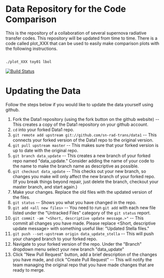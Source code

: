 # Data Repository for the Code Comparison


This is the repository of a collaboration of several supernova radiative transfer codes. 
This repository will be updated from time to time. There is a code called plot_XXX that can be used to 
easily make comparison plots with the following instructions.

```bash

./plot_XXX toy01 lbol

```

[![Build Status](https://dev.azure.com/sn-rad-trans/data1/_apis/build/status/sn-rad-trans.data1?branchName=master)](https://dev.azure.com/sn-rad-trans/data1/_build/latest?definitionId=2&branchName=master)

# Updating the Data

Follow the steps below if you would like to update the data yourself using github.

1. Fork the Data1 repository (using the fork button on the github website)  -- This creates a copy of the Data1 repository on your github account.
2. `cd` into your forked Data1 repo.
3. `git remote add upstream git://github.com/sn-rad-trans/data1` -- This connects your forked version of the Data1 repo to the original version.
4. `git pull upstream master` -- This makes sure that your forked version is up to date with the original repo.
5. `git branch data_update` -- This creates a new branch of your forked repo named "data_update." Consider adding the name of your code to the name to make the branch name as descriptive as possible.
6. `git checkout data_update` -- This checks out your new branch, so changes you make will only affect the new branch of your forked repo. (If you break things beyond repair, just delete the branch, checkout your master branch, and start again.)
7. Make your changes. Replace the old files with the updated version of the files.
8. `git status` -- Shows you what you have changed in the repo.  
9. `git add <all new files>` -- You need to run `git add` with each new file listed under the "Untracked Files" category of the `git status` report.
10. `git commit -am "<Short, descriptive update message.>"` -- This commit all changes you have made.  Please replace <Short, descriptive update message> with something useful like: "Updated Stella files."
11. `git push --set-upstream origin data_update_stella` -- This will push your changed branch to your forked repo.
12. Navigate to your forked version of the repo. Under the "Branch" dropdown menu select your new branch "data_update"
13. Click "New Pull Request" button, add a brief description of the changes you have made, and click "Create Pull Request" -- This will notify the team managing the original repo that you have made changes that are ready to merge.

